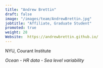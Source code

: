 ```yaml
---
title: "Andrew Brettin"
draft: false
image: "/images/team/AndrewBrettin.jpg"
jobtitle: "Affiliate, Graduate Student"
promoted: true
weight: 28
Website:  https://andrewbrettin.github.io/
---
```



NYU, Courant Institute

*Ocean - HR data - Sea level variability*


